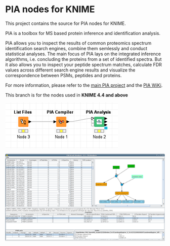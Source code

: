 PIA nodes for KNIME
===================

This project contains the source for PIA nodes for KNIME.

PIA is a toolbox for MS based protein inference and identification analysis.

PIA allows you to inspect the results of common proteomics spectrum identification search engines, combine them semlessly and conduct statistical analyses. The main focus of PIA lays on the integrated inference algorithms, i.e. concluding the proteins from a set of identified spectra. But it also allows you to inspect your peptide spectrum matches, calculate FDR values across different search engine results and visualize the correspondence between PSMs, peptides and proteins.

For more information, please refer to the [main PIA project](https://github.com/mpc-bioinformatics/pia) and the [PIA WiKi]( https://github.com/mpc-bioinformatics/pia/wiki).

This branch is for the nodes used in **KNIME 4.4 and above**

![Smallest possible workflow](KNIME_small_workflow.png)

![The PIA Analysis Viewer](KNIME_analysis_view_small.png)
